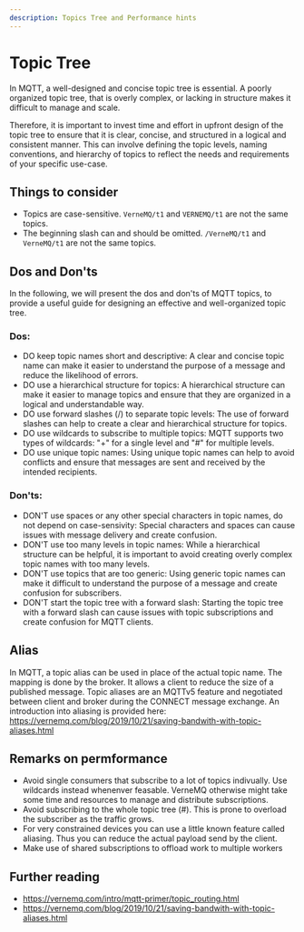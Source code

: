 ```yaml
---
description: Topics Tree and Performance hints
---
```


# Topic Tree
In MQTT, a well-designed and concise topic tree is essential. A poorly organized topic tree, that is overly complex, or lacking in structure 
makes it difficult to manage and scale.

Therefore, it is important to invest time and effort in upfront design of the topic tree to ensure that it is clear, concise, 
and structured in a logical and consistent manner. This can involve defining the topic levels, naming conventions, and hierarchy of topics 
to reflect the needs and requirements of your specific use-case.

## Things to consider
* Topics are case-sensitive. `VerneMQ/t1` and `VERNEMQ/t1` are not the same topics.
* The beginning slash can and should be omitted. `/VerneMQ/t1` and `VerneMQ/t1` are not the same topics.

## Dos and Don'ts
In the following, we will present the dos and don'ts of MQTT topics, to provide a useful guide for designing an effective and well-organized topic tree.
### Dos:
* DO keep topic names short and descriptive: A clear and concise topic name can make it easier to understand the purpose of a message and reduce the likelihood of errors.
* DO use a hierarchical structure for topics: A hierarchical structure can make it easier to manage topics and ensure that they are organized in a logical and understandable way.
* DO use forward slashes (/) to separate topic levels: The use of forward slashes can help to create a clear and hierarchical structure for topics.
* DO use wildcards to subscribe to multiple topics: MQTT supports two types of wildcards: "+" for a single level and "#" for multiple levels.
* DO use unique topic names: Using unique topic names can help to avoid conflicts and ensure that messages are sent and received by the intended recipients.

###  Don'ts:
* DON'T use spaces or any other special characters in topic names, do not depend on case-sensivity: Special characters and spaces can cause issues with message delivery and create confusion.
* DON'T use too many levels in topic names: While a hierarchical structure can be helpful, it is important to avoid creating overly complex topic names with too many levels.
* DON'T use topics that are too generic: Using generic topic names can make it difficult to understand the purpose of a message and create confusion for subscribers. 
* DON'T start the topic tree with a forward slash: Starting the topic tree with a forward slash can cause issues with topic subscriptions and create confusion for MQTT clients.

## Alias
In MQTT, a topic alias can be used in place of the actual topic name. The mapping is done by the broker. It allows a client to reduce the size of a published message.
Topic aliases are an MQTTv5 feature and negotiated between client and broker during the CONNECT message exchange. An introduction into aliasing is provided here: 
https://vernemq.com/blog/2019/10/21/saving-bandwith-with-topic-aliases.html

## Remarks on permformance
* Avoid single consumers that subscribe to a lot of topics indivually. Use wildcards instead whenenver feasable. VerneMQ otherwise might take some time and resources to manage and distribute subscriptions.
* Avoid subscribing to the whole topic tree (#). This is prone to overload the subscriber as the traffic grows.
* For very constrained devices you can use a little known feature called aliasing. Thus you can reduce the actual payload send by the client.
* Make use of shared subscriptions to offload work to multiple workers

## Further reading
* https://vernemq.com/intro/mqtt-primer/topic_routing.html
* https://vernemq.com/blog/2019/10/21/saving-bandwith-with-topic-aliases.html
